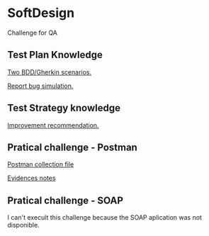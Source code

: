 # SoftDesign

Challenge for QA 

## Test Plan Knowledge

[Two BDD/Gherkin scenarios.](./Login.feature)

[Report bug simulation.](./ReportBug.md)

## Test Strategy knowledge

[Improvement recommendation.](./RetroSuggestions.md)

## Pratical challenge - Postman

[Postman collection file](./QAChallenge.postman_collection.json)

[Evidences notes](./PostmanNotes.md)

## Pratical challenge - SOAP

I can't execult this challenge because the SOAP aplication was not disponible.
